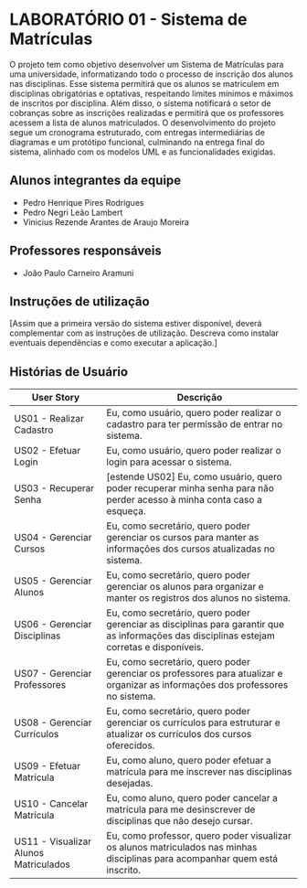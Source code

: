 # LABORATÓRIO 01 - Sistema de Matrículas

O projeto tem como objetivo desenvolver um Sistema de Matrículas para uma universidade, informatizando todo o processo de inscrição dos alunos nas disciplinas. Esse sistema permitirá que os alunos se matriculem em disciplinas obrigatórias e optativas, respeitando limites mínimos e máximos de inscritos por disciplina. Além disso, o sistema notificará o setor de cobranças sobre as inscrições realizadas e permitirá que os professores acessem a lista de alunos matriculados. O desenvolvimento do projeto segue um cronograma estruturado, com entregas intermediárias de diagramas e um protótipo funcional, culminando na entrega final do sistema, alinhado com os modelos UML e as funcionalidades exigidas.

## Alunos integrantes da equipe

* Pedro Henrique Pires Rodrigues
* Pedro Negri Leão Lambert
* Vinicius Rezende Arantes de Araujo Moreira

## Professores responsáveis

* João Paulo Carneiro Aramuni

## Instruções de utilização

[Assim que a primeira versão do sistema estiver disponível, deverá complementar com as instruções de utilização. Descreva como instalar eventuais dependências e como executar a aplicação.]

## Histórias de Usuário

| **User Story**                      | **Descrição**                                                                                                                                 |
|-------------------------------------|-----------------------------------------------------------------------------------------------------------------------------------------------|
| US01 - Realizar Cadastro            | Eu, como usuário, quero poder realizar o cadastro para ter permissão de entrar no sistema.                                                     |
| US02 - Efetuar Login                | Eu, como usuário, quero poder realizar o login para acessar o sistema.                                                                         |
| US03 - Recuperar Senha              | [estende US02] Eu, como usuário, quero poder recuperar minha senha para não perder acesso à minha conta caso a esqueça.                        |
| US04 - Gerenciar Cursos             | Eu, como secretário, quero poder gerenciar os cursos para manter as informações dos cursos atualizadas no sistema.                             |
| US05 - Gerenciar Alunos             | Eu, como secretário, quero poder gerenciar os alunos para organizar e manter os registros dos alunos no sistema.                               |
| US06 - Gerenciar Disciplinas        | Eu, como secretário, quero poder gerenciar as disciplinas para garantir que as informações das disciplinas estejam corretas e disponíveis.     |
| US07 - Gerenciar Professores        | Eu, como secretário, quero poder gerenciar os professores para atualizar e organizar as informações dos professores no sistema.                |
| US08 - Gerenciar Currículos         | Eu, como secretário, quero poder gerenciar os currículos para estruturar e atualizar os currículos dos cursos oferecidos.                      |
| US09 - Efetuar Matrícula            | Eu, como aluno, quero poder efetuar a matrícula para me inscrever nas disciplinas desejadas.                                                   |
| US10 - Cancelar Matrícula           | Eu, como aluno, quero poder cancelar a matrícula para me desinscrever de disciplinas que não desejo cursar.                                    |
| US11 - Visualizar Alunos Matriculados | Eu, como professor, quero poder visualizar os alunos matriculados nas minhas disciplinas para acompanhar quem está inscrito.                  |
